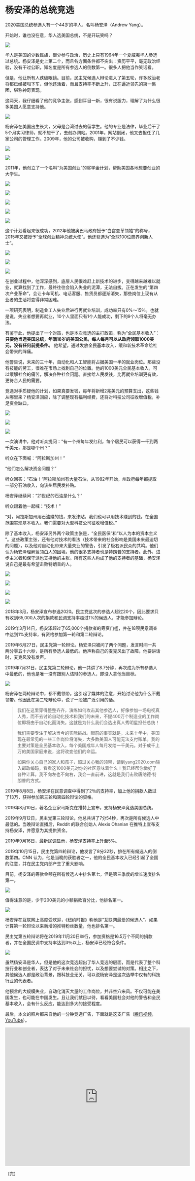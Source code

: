 # 杨安泽的总统竞选

2020美国总统参选人有一个44岁的华人，名叫杨安泽（Andrew Yang）。

开始时，谁也没在意，华人选美国总统，不是开玩笑吗？

![](https://cdn.beekka.com/blogimg/asset/201911/bg2019110904.jpg)

华人是美国的少数民族，很少参与政治，历史上只有1964年一个夏威夷华人參选过总统。杨安泽是史上第二个，而且各方面条件都不突出：资历平平，毫无政治经验，没有干过公职，知名度是所有参选人的倒数第一。很多人把他当作笑话看。

但是，他让所有人跌破眼镜。目前，民主党候选人辩论进入了第五轮，许多政治老将都已经被甩下车，但他还活着，而且支持率不断上升，正在逼近领先的第一集团，堪称神奇表现。

这两天，我仔细看了他的竞争主张，感到耳目一新，很有说服力，理解了为什么很多美国人愿意支持他。

![](https://cdn.beekka.com/blogimg/asset/201911/bg2019110905.jpg)

杨安泽在美国出生长大，父母是台湾过去的留学生。他的专业是法律，毕业后干了5个月实习律师，就不想干了，去创办网站。2001年，网站倒闭，他又去担任了几家公司的管理工作。2009年，他的公司被收购，赚到了不少钱。

![](https://cdn.beekka.com/blogimg/asset/201911/bg2019110907.jpg)

![](https://cdn.beekka.com/blogimg/asset/201911/bg2019110908.jpg)

2011年，他创立了一个名叫“为美国创业”的奖学金计划，帮助美国各地想要创业的大学生。

![](https://cdn.beekka.com/blogimg/asset/201911/bg2019110906.jpg)

![](https://cdn.beekka.com/blogimg/asset/201911/bg2019110909.jpg)

![](https://cdn.beekka.com/blogimg/asset/201911/bg2019110910.jpg)

![](https://cdn.beekka.com/blogimg/asset/201911/bg2019110911.jpg)

![](https://cdn.beekka.com/blogimg/asset/201911/bg2019110912.jpg)

这个计划看起来很成功，2012年他被奥巴马政府授予“白宫变革领袖”的称号，2015年又被授予“全球创业精神总统大使”。他还获选为“全球100位商界创新人士”。

![](https://cdn.beekka.com/blogimg/asset/201911/bg2019110913.jpg)

![](https://cdn.beekka.com/blogimg/asset/201911/bg2019110914.jpg)

![](https://cdn.beekka.com/blogimg/asset/201911/bg2019110915.jpg)

在创业过程中，他深深感到，底层人民很难赶上新技术的进步，变得越来越难以就业，就算找到了工作，最终往往会陷入失业的泥潭，无法自拔。正在发生的“第四次产业革命”，会让卡车司机、电话客服、售货员都逐渐消失，那些岗位上现有从业者的生活将变得非常困难。

一项研究表明，制造业工人失业后进行再就业培训，成功率只有0%～15％。也就是说，失业者想要再就业，10个人里面只有1个人能成功，剩下的9个人将毫无办法。

有鉴于此，他提出了一个对策，也是本次竞选的主打政策，称为“全民基本收入”： **只要他当选美国总统，年满18岁的美国公民，每人每月可以从政府领取1000美元，没有任何前提条件。** 他希望，通过发放全民基本收入，缓和新技术革命给社会带来的阵痛。

他警告说，未来的三十年，自动化和人工智能将占据美国一半的就业岗位。那些没有技能的劳工，很难在市场上找到自己的位置。他的1000美元全民基本收入，可以缓解社会的痛苦，解决各种社会问题。直接给人民发钱，比再就业培训更有效，更符合人民的需要。

竞选对手质疑他的计划，如果真要发钱，每年将新增2兆美元的预算支出，这些钱从哪里来？杨安泽回应，除了调整现有福利经费，还将对科技公司征收增值税，补足资金缺口。

![](https://cdn.beekka.com/blogimg/asset/201911/bg2019110918.jpg)

![](https://cdn.beekka.com/blogimg/asset/201911/bg2019110919.jpg)

![](https://cdn.beekka.com/blogimg/asset/201911/bg2019110920.jpg)

一次演讲中，他对听众提问：“有一个州每年发红利，每个居民可以获得一千到两千美元，那是哪个州？”

听众在下面喊：“阿拉斯加州！”

“他们怎么解决资金问题？”

听众回答：“石油！”阿拉斯加州有大量石油，从1982年开始，州政府每年都提取一部分石油收入，向该州居民发补贴。

杨安泽继续问：“21世纪的石油是什么？” 

听众跟着他一起喊：“技术！”

“对，阿拉斯加州用石油赚的钱，来发津贴，我们也可以用技术赚到的钱，在全国范围实现基本收入。我们需要对大型科技公司征收增值税。”

除了基本收入，杨安泽另外两个政策主张是，“全民医保”和“以人为本的资本主义 ”。这些政策主张，还有他对技术的看法（技术带来的社会影响是美国未来最迫切的问题），以及他对自动化带来大量失业的警告，引发了极右派民众的共鸣。他们认为杨安泽理解蓝领白人的困境，他的很多支持者也是特朗普的支持者。此外，进步主义者和保守派也支持他的主张。所有这些人构成了他的支持者的基础，杨安泽说自己是最有希望击败特朗普的人。

![](https://cdn.beekka.com/blogimg/asset/201911/bg2019110916.jpg)

![](https://cdn.beekka.com/blogimg/asset/201911/bg2019110917.jpg)

![](https://cdn.beekka.com/blogimg/asset/201911/bg2019110922.jpg)

![](https://cdn.beekka.com/blogimg/asset/201911/bg2019110923.jpg)

2018年3月，杨安泽宣布参选2020。民主党这次的参选人超过20个，因此要求只有收到65,000人次的捐款和民调支持率超过1%的候选人，才能参加辩论。

2019年3月14日，杨安泽超过了65,000个捐款者的筹资门槛，并在18项民意调查中达到1%支持率，有资格参加第一轮和第二轮辩论。

2019年6月27日，民主党第一轮辩论。杨安泽只被问了两个问题，发言时间一共两分零五十六秒，是所有參选人最低的。他声称自己的麦克风出了故障，他要讲话时，麦克风没有发声。

2019年7月31日，民主党第二轮辩论，他一共讲了8.7分钟，再次成为所有參选人中最低的，他也是唯一没有跟别人诘辩的参选人，即没人拿他当目标。

![](https://cdn.beekka.com/blogimg/asset/201911/bg2019110921.jpg)

杨安泽在两轮辩论中，都不戴领带，这引起了媒体的注意，开始讨论他为什么不戴领带。他因此在第二轮辩论中，说了一段被广泛引用的话。

> 我们在这里穿得整整齐齐，演练如何攻击其他参选人，好像参加一场电视真人秀，而不去讨论自动化技术和我们的未来，不提400万个制造业的工作岗位即将由于自动化而消失。这就是为什么我们会选出真人秀明星担任总统！
> 
> 我们需要专注于解决当今的实际挑战。眼前的事实就是，未来十年中，美国现在最常见的一些工作岗位将消失，大多数美国人可能无法支付账单。我的主要对策是全民基本收入，每个美国成年人每月发给一千美元。对于成千上万的美国家庭来说，这将改变他们的命运。
> 
> 如果你关心自己的家人和孩子，超过关心我的领带，请到yang2020.com输入邮政编码，看看这1000美元对你的社区意味着什么！我已经帮你做好了各种计算。我不向左也不向右，我会一直前进，这就是我们击败唐纳德·特朗普的方式。

2019年8月8日，杨安泽在民意调查中得到了2％的支持率，加上他的捐款人数过了13万，获得参加第三轮和第四轮辩论的资格。

2019年8月10日，著名企业家马斯克在推特上宣布，支持杨安泽竞选美国总统。 

2019年9月12日，民主党第三轮辩论，他总共讲了7分54秒，再次是所有候选人中最低的。当晚辩论直播后，Reddit 的联合创始人 Alexis Ohanian 在推特上宣布支持杨安泽，并愿意为其提供资金。

2019年9月16日，最新民调显示，杨安泽支持率上升至5%。

2019年10月15日，民主党第四轮辩论，他发言了8分32秒，排在所有候选人的倒数第四。CNN 认为，他是当晚的获胜者之一，他的全民基本收入已经引起了全国的注意，并在民主党内部产生了重大影响。

目前，杨安泽的筹款金额在所有候选人中排名第七，但是第三季度的增长速度排名第一。

![](https://cdn.beekka.com/blogimg/asset/201911/bg2019110902.jpg)

值得注意的是，少于200美元的小额捐款百分比，他排名第一。

![](https://cdn.beekka.com/blogimg/asset/201911/bg2019110903.jpg)

杨安泽在互联网上高度受欢迎，《纽约时报》称他是“互联网最爱的候选人”。如果计算第一轮辩论以来新增的推特粉丝数量，他也排名第一。

民主党第五轮辩论将在2019年11月20日举行，参加资格是16.5万个不同的捐款者，并在全国民调中支持率达到3％以上，杨安泽已经符合条件。

![](https://cdn.beekka.com/blogimg/asset/201911/bg2019110924.jpg)

虽然杨安泽是华人，但是他的这次竞选超出了华人竞选的层面，而是代表了整个科技行业和创业者，表达了对于未来社会的担忧，以及想要尝试的对策。相比之下，其他候选人都是政治背景，跟科技业无关，可以说杨安泽是这次选举中仅有的科技行业的代表者。

他预言的大规模失业，自动化消灭大量的工作岗位，并非空穴来风。不仅可能在美国发生，也可能在中国发生。且让我们拭目以待，看看美国社会对他的警告和全民基本收入，会有什么反应，能达到多大的接受程度。

最后，本文的照片都来自他的一分钟竞选广告，下面就是这支广告（[腾讯视频](https://v.qq.com/x/page/m3019stepr9.html)，[YouTube](https://www.youtube.com/watch?v=EgQb2NNQ43w)）。

<iframe frameborder="0" src="https://v.qq.com/txp/iframe/player.html?vid=m3019stepr9" allowFullScreen="true" width="600px" height="450px;"></iframe>

（完）










